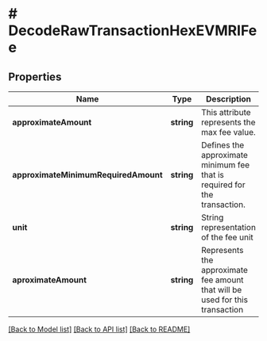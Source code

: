 # # DecodeRawTransactionHexEVMRIFee

## Properties

Name | Type | Description | Notes
------------ | ------------- | ------------- | -------------
**approximateAmount** | **string** | This attribute represents the max fee value. |
**approximateMinimumRequiredAmount** | **string** | Defines the approximate minimum fee that is required for the transaction. |
**unit** | **string** | String representation of the fee unit |
**aproximateAmount** | **string** | Represents the approximate fee amount that will be used for this transaction |

[[Back to Model list]](../../README.md#models) [[Back to API list]](../../README.md#endpoints) [[Back to README]](../../README.md)
